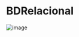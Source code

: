 # BDRelacional

![image](https://github.com/user-attachments/assets/378658d3-1dc2-4403-b40a-26d821b98350)

